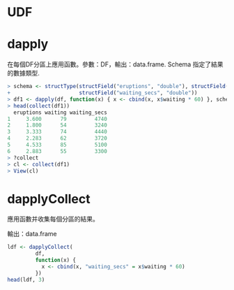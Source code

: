 # UDF

# dapply

在每個DF分區上應用函數。參數：DF，輸出：data.frame. Schema 指定了結果的數據類型.

```r
> schema <- structType(structField("eruptions", "double"), structField("waiting", "double"),
+                      structField("waiting_secs", "double"))
> df1 <- dapply(df, function(x) { x <- cbind(x, x$waiting * 60) }, schema)
> head(collect(df1))
  eruptions waiting waiting_secs
1     3.600      79         4740
2     1.800      54         3240
3     3.333      74         4440
4     2.283      62         3720
5     4.533      85         5100
6     2.883      55         3300
> ?collect
> cl <- collect(df1)
> View(cl)
```

# dapplyCollect


應用函數并收集每個分區的結果。

輸出：data.frame

```r
ldf <- dapplyCollect(
         df,
         function(x) {
           x <- cbind(x, "waiting_secs" = x$waiting * 60)
         })
head(ldf, 3)
```